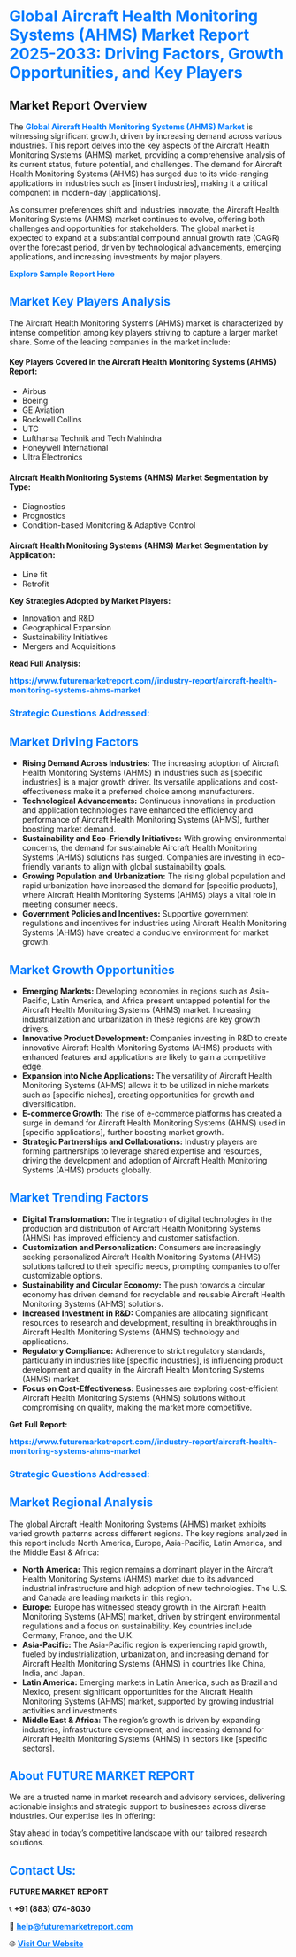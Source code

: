 <h1 style="color: #007BFF;">Global Aircraft Health Monitoring Systems (AHMS) Market Report 2025-2033: Driving Factors, Growth Opportunities, and Key Players</h1>

<section id="overview">
<h2>Market Report Overview</h2>
<p>The <a href="https://www.futuremarketreport.com//industry-report/aircraft-health-monitoring-systems-ahms-market" style="color: #007BFF; text-decoration: none;"><strong>Global Aircraft Health Monitoring Systems (AHMS) Market</strong></a> is witnessing significant growth, driven by increasing demand across various industries. This report delves into the key aspects of the Aircraft Health Monitoring Systems (AHMS) market, providing a comprehensive analysis of its current status, future potential, and challenges. The demand for Aircraft Health Monitoring Systems (AHMS) has surged due to its wide-ranging applications in industries such as [insert industries], making it a critical component in modern-day [applications].</p>
<p>As consumer preferences shift and industries innovate, the Aircraft Health Monitoring Systems (AHMS) market continues to evolve, offering both challenges and opportunities for stakeholders. The global market is expected to expand at a substantial compound annual growth rate (CAGR) over the forecast period, driven by technological advancements, emerging applications, and increasing investments by major players.</p>
</section>

<section id="overview">
<p><a href="https://www.futuremarketreport.com//request-sample/reportId=45381" style="color: #007BFF; text-decoration: none;"><strong>Explore Sample Report Here</strong></a></p>
</section>

<section id="key-players">
<h2 style="color: #007BFF;">Market Key Players Analysis</h2>
<p>The Aircraft Health Monitoring Systems (AHMS) market is characterized by intense competition among key players striving to capture a larger market share. Some of the leading companies in the market include:</p>
<h4>Key Players Covered in the Aircraft Health Monitoring Systems (AHMS) Report:</h4>
<ul><li>Airbus</li><li>Boeing</li><li>GE Aviation</li><li>Rockwell Collins</li><li>UTC</li><li>Lufthansa Technik and Tech Mahindra</li><li>Honeywell International</li><li>Ultra Electronics</li></ul>
<h4>Aircraft Health Monitoring Systems (AHMS) Market Segmentation by Type:</h4>
<ul><li>Diagnostics</li><li>Prognostics</li><li>Condition-based Monitoring &amp; Adaptive Control</li></ul>

<h4>Aircraft Health Monitoring Systems (AHMS) Market Segmentation by Application:</h4>
<ul><li>Line fit</li><li>Retrofit</li></ul>
<p><strong>Key Strategies Adopted by Market Players:</strong></p>
<ul>
<li>Innovation and R&D</li>
<li>Geographical Expansion</li>
<li>Sustainability Initiatives</li>
<li>Mergers and Acquisitions</li>
</ul>
</section>

<section>
<p><strong>Read Full Analysis: </strong></p><a href="https://www.futuremarketreport.com//industry-report/aircraft-health-monitoring-systems-ahms-market" style="color: #007BFF; text-decoration: none;"><strong>https://www.futuremarketreport.com//industry-report/aircraft-health-monitoring-systems-ahms-market</strong></a>
<h3 style="color: #007BFF;">Strategic Questions Addressed:</h3>
</section>

<section id="driving-factors">
<h2 style="color: #007BFF;">Market Driving Factors</h2>
<ul>
<li><strong>Rising Demand Across Industries:</strong> The increasing adoption of Aircraft Health Monitoring Systems (AHMS) in industries such as [specific industries] is a major growth driver. Its versatile applications and cost-effectiveness make it a preferred choice among manufacturers.</li>
<li><strong>Technological Advancements:</strong> Continuous innovations in production and application technologies have enhanced the efficiency and performance of Aircraft Health Monitoring Systems (AHMS), further boosting market demand.</li>
<li><strong>Sustainability and Eco-Friendly Initiatives:</strong> With growing environmental concerns, the demand for sustainable Aircraft Health Monitoring Systems (AHMS) solutions has surged. Companies are investing in eco-friendly variants to align with global sustainability goals.</li>
<li><strong>Growing Population and Urbanization:</strong> The rising global population and rapid urbanization have increased the demand for [specific products], where Aircraft Health Monitoring Systems (AHMS) plays a vital role in meeting consumer needs.</li>
<li><strong>Government Policies and Incentives:</strong> Supportive government regulations and incentives for industries using Aircraft Health Monitoring Systems (AHMS) have created a conducive environment for market growth.</li>
</ul>
</section>

<section id="growth-opportunities">
<h2 style="color: #007BFF;">Market Growth Opportunities</h2>
<ul>
<li><strong>Emerging Markets:</strong> Developing economies in regions such as Asia-Pacific, Latin America, and Africa present untapped potential for the Aircraft Health Monitoring Systems (AHMS) market. Increasing industrialization and urbanization in these regions are key growth drivers.</li>
<li><strong>Innovative Product Development:</strong> Companies investing in R&D to create innovative Aircraft Health Monitoring Systems (AHMS) products with enhanced features and applications are likely to gain a competitive edge.</li>
<li><strong>Expansion into Niche Applications:</strong> The versatility of Aircraft Health Monitoring Systems (AHMS) allows it to be utilized in niche markets such as [specific niches], creating opportunities for growth and diversification.</li>
<li><strong>E-commerce Growth:</strong> The rise of e-commerce platforms has created a surge in demand for Aircraft Health Monitoring Systems (AHMS) used in [specific applications], further boosting market growth.</li>
<li><strong>Strategic Partnerships and Collaborations:</strong> Industry players are forming partnerships to leverage shared expertise and resources, driving the development and adoption of Aircraft Health Monitoring Systems (AHMS) products globally.</li>
</ul>
</section>

<section id="trending-factors">
<h2 style="color: #007BFF;">Market Trending Factors</h2>
<ul>
<li><strong>Digital Transformation:</strong> The integration of digital technologies in the production and distribution of Aircraft Health Monitoring Systems (AHMS) has improved efficiency and customer satisfaction.</li>
<li><strong>Customization and Personalization:</strong> Consumers are increasingly seeking personalized Aircraft Health Monitoring Systems (AHMS) solutions tailored to their specific needs, prompting companies to offer customizable options.</li>
<li><strong>Sustainability and Circular Economy:</strong> The push towards a circular economy has driven demand for recyclable and reusable Aircraft Health Monitoring Systems (AHMS) solutions.</li>
<li><strong>Increased Investment in R&D:</strong> Companies are allocating significant resources to research and development, resulting in breakthroughs in Aircraft Health Monitoring Systems (AHMS) technology and applications.</li>
<li><strong>Regulatory Compliance:</strong> Adherence to strict regulatory standards, particularly in industries like [specific industries], is influencing product development and quality in the Aircraft Health Monitoring Systems (AHMS) market.</li>
<li><strong>Focus on Cost-Effectiveness:</strong> Businesses are exploring cost-efficient Aircraft Health Monitoring Systems (AHMS) solutions without compromising on quality, making the market more competitive.</li>
</ul>
</section>

<section>
<p><strong>Get Full Report: </strong></p><a href="https://www.futuremarketreport.com//industry-report/aircraft-health-monitoring-systems-ahms-market" style="color: #007BFF; text-decoration: none;"><strong>https://www.futuremarketreport.com//industry-report/aircraft-health-monitoring-systems-ahms-market</strong></a>
<h3 style="color: #007BFF;">Strategic Questions Addressed:</h3>
</section>


<section id="regional-analysis">
<h2 style="color: #007BFF;">Market Regional Analysis</h2>
<p>The global Aircraft Health Monitoring Systems (AHMS) market exhibits varied growth patterns across different regions. The key regions analyzed in this report include North America, Europe, Asia-Pacific, Latin America, and the Middle East & Africa:</p>
<ul>
<li><strong>North America:</strong> This region remains a dominant player in the Aircraft Health Monitoring Systems (AHMS) market due to its advanced industrial infrastructure and high adoption of new technologies. The U.S. and Canada are leading markets in this region.</li>
<li><strong>Europe:</strong> Europe has witnessed steady growth in the Aircraft Health Monitoring Systems (AHMS) market, driven by stringent environmental regulations and a focus on sustainability. Key countries include Germany, France, and the U.K.</li>
<li><strong>Asia-Pacific:</strong> The Asia-Pacific region is experiencing rapid growth, fueled by industrialization, urbanization, and increasing demand for Aircraft Health Monitoring Systems (AHMS) in countries like China, India, and Japan.</li>
<li><strong>Latin America:</strong> Emerging markets in Latin America, such as Brazil and Mexico, present significant opportunities for the Aircraft Health Monitoring Systems (AHMS) market, supported by growing industrial activities and investments.</li>
<li><strong>Middle East & Africa:</strong> The region’s growth is driven by expanding industries, infrastructure development, and increasing demand for Aircraft Health Monitoring Systems (AHMS) in sectors like [specific sectors].</li>
</ul>
</section>

<footer>
<h2 style="color: #007BFF;">About FUTURE MARKET REPORT</h2>
<p>We are a trusted name in market research and advisory services, delivering actionable insights and strategic support to businesses across diverse industries. Our expertise lies in offering:</p>

<p>Stay ahead in today’s competitive landscape with our tailored research solutions.</p>

<h2 style="color: #007BFF;">Contact Us:</h2>
<p><strong>FUTURE MARKET REPORT</strong></p>
<p>📞 <strong>+91 (883) 074-8030</strong></p>
<p>📧 <strong><a href="mailto:help@futuremarketreport.com" style="color: #007BFF;">help@futuremarketreport.com</a></strong></p>
<p>🌐 <strong><a href="https://www.futuremarketreport.com/" style="color: #007BFF;">Visit Our Website</a></strong></p>
</footer>